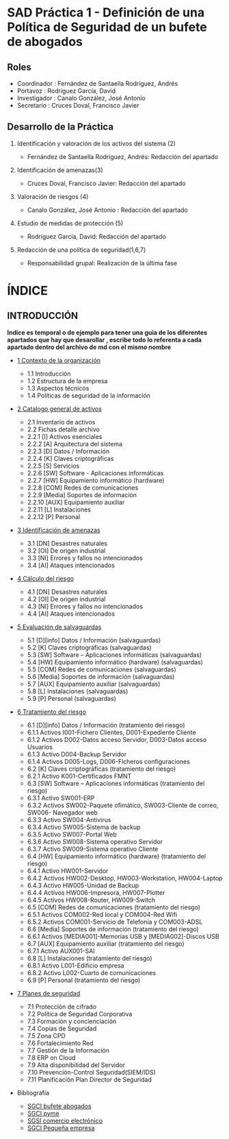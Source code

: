 # SAD Práctica 1 - Definición de una Política de Seguridad de un bufete de abogados

## Roles
- Coordinador : Fernández de Santaella Rodríguez, Andrés
- Portavoz : Rodríguez García, David
- Investigador : Canalo González, José Antonio 
- Secretario : Cruces Doval, Francisco Javier

## Desarrollo de la Práctica
1. Identificación y valoración de los activos del sistema (2)
    - Fernández de Santaella Rodríguez, Andrés: Redacción del apartado
2. Identificación de amenazas(3)
    - Cruces Doval, Francisco Javier: Redacción del apartado
3. Valoración de riesgos (4)
    - Canalo González, José Antonio : Redacción del apartado
4. Estudio de medidas de protección (5)
    - Rodríguez García, David: Redacción del apartado


5. Redacción de una política de seguridad(1,6,7)
    - Responsabilidad grupal: Realización de la última fase

# ÍNDICE

## INTRODUCCIÓN


**Indice es temporal o de ejemplo para tener una guia de los diferentes apartados que hay que desarollar , escribe todo lo referenta a cada apartado dentro del archivo de md con el mismo nombre** 

- [1 Contexto de la organización](ArchivosMD/Contexto%20de%20la%20organización.md)
    -  1.1 Introducción
    -  1.2 Estructura de la empresa
    -  1.3 Aspectos técnicos
    -  1.4 Políticas de seguridad de la información

- [2 Catalogo general de activos](ArchivosMD/Catalogo%20general%20de%20activos.md)
    - 2.1 Inventario de activos
    - 2.2 Fichas detalle archivo
    - 2.2.1 [I] Activos esenciales
    - 2.2.2 [A] Arquitectura del sistema
    - 2.2.3 [D] Datos / Información
    - 2.2.4 [K] Claves criptográficas
    - 2.2.5 [S] Servicios
    - 2.2.6 [SW] Software - Aplicaciones informáticas
    - 2.2.7 [HW] Equipamiento informático (hardware)
    - 2.2.8 [COM] Redes de comunicaciones
    - 2.2.9 [Media] Soportes de información
    - 2.2.10 [AUX] Equipamiento auxiliar
    - 2.2.11 [L] Instalaciones
    - 2.2.12 [P] Personal

- [3 Identificación de amenazas](ArchivosMD/Identificación%20de%20amenazas.md)
    - 3.1 [DN] Desastres naturales
    - 3.2 [OI] De origen industrial
    - 3.3 [NI] Errores y fallos no intencionados
    - 3.4 [AI] Ataques intencionados

- [4 Cálculo del riesgo](ArchivosMD/Cálculo%20del%20riesgo.md)
    - 4.1 [DN] Desastres naturales
    - 4.2 [OI] De origen industrial
    - 4.3 [NI] Errores y fallos no intencionados
    - 4.4 [AI] Ataques intencionados

- [5 Evaluación de salvaguardas](ArchivosMD/Evaluación%20de%20salvaguardas.md) 
    - 5.1 [D][info] Datos / Información (salvaguardas)
    - 5.2 [K] Claves criptográficas (salvaguardas)
    - 5.3 [SW] Software – Aplicaciones informáticas (salvaguardas)
    - 5.4 [HW] Equipamiento informático (hardware) (salvaguardas)
    - 5.5 [COM] Redes de comunicaciones (salvaguardas)
    - 5.6 [Media] Soportes de información (salvaguardas)
    - 5.7 [AUX] Equipamiento auxiliar (salvaguardas)
    - 5.8 [L] Instalaciones (salvaguardas)
    - 5.9 [P] Personal (salvaguardas)

- [6 Tratamiento del riesgo](ArchivosMD/Tratamiento%20del%20riesgo.md)
    - 6.1 [D][info] Datos / Información (tratamiento del riesgo)
    - 6.1.1 Activos I001-Fichero Clientes, D001-Expediente Cliente
    - 6.1.2 Activos D002-Datos acceso Servidor, D003-Datos acceso Usuarios
    - 6.1.3 Activo D004-Backup Servidor
    - 6.1.4 Activos D005-Logs, D006-Ficheros configuraciones
    - 6.2 [K] Claves criptográficas (tratamiento del riesgo)
    - 6.2.1 Activo K001-Certificados FMNT
    - 6.3 [SW] Software – Aplicaciones informáticas (tratamiento del riesgo)
    - 6.3.1 Activo SW001-ERP
    - 6.3.2 Activos SW002-Paquete ofimático, SW003-Cliente de correo, SW006- Navegador web
    - 6.3.3 Activo SW004-Antivirus
    - 6.3.4 Activo SW005-Sistema de backup
    - 6.3.5 Activo SW007-Portal Web
    - 6.3.6 Activo SW008-Sistema operativo Servidor
    - 6.3.7 Activo SW009-Sistema operativo Cliente
    - 6.4 [HW] Equipamiento informático (hardware) (tratamiento del riesgo)
    - 6.4.1 Activo HW001-Servidor
    - 6.4.2 Activos HW002-Desktop, HW003-Workstation, HW004-Laptop
    - 6.4.3 Activo HW005-Unidad de Backup
    - 6.4.4 Activos HW006-Impresora, HW007-Plotter
    - 6.4.5 Activos HW008-Router, HW009-Switch
    - 6.5 [COM] Redes de comunicaciones (tratamiento del riesgo)
    - 6.5.1 Activos COM002-Red local y COM004-Red Wifi
    - 6.5.2 Activos COM001-Servicio de Telefonía y COM003-ADSL
    - 6.6 [Media] Soportes de información (tratamiento del riesgo)
    - 6.6.1 Activos [MEDIA001]-Memorias USB y [MEDIA002]-Discos USB
    - 6.7 [AUX] Equipamiento auxiliar (tratamiento del riesgo)
    - 6.7.1 Activo AUX001-SAI
    - 6.8 [L] Instalaciones (tratamiento del riesgo)
    - 6.8.1 Activo L001-Edificio empresa
    - 6.8.2 Activo L002-Cuarto de comunicaciones
    - 6.9 [P] Personal (tratamiento del riesgo)

- [7 Planes de seguridad](ArchivosMD/Planes%20de%20seguridad.md)
    - 7.1 Protección de cifrado
    - 7.2 Política de Seguridad Corporativa
    - 7.3 Formación y concienciación
    - 7.4 Copias de Seguridad
    - 7.5 Zona CPD
    - 7.6 Fortalecimiento Red
    - 7.7 Gestión de la Información
    - 7.8 ERP on Cloud
    - 7.9 Alta disponibilidad del Servidor
    - 7.10 Prevención-Control Seguridad(SIEM/IDS)
    - 7.11 Planificación Plan Director de Seguridad



- Bibliografía 
    - [SGCI bufete abogados](https://rua.ua.es/dspace/bitstream/10045/96787/1/Desarrollo_del_Plan_Director_de_Seguridad_para_un_bufete_Peco_Moreno_Agustin.pdf)
    - [SGCI pyme](https://rua.ua.es/dspace/bitstream/10045/102087/1/Esquema_Director_de_Seguridad_para_Empresas_pymes_d_Diaz_Perez_Juan_Salvador.pdf)
    - [SGSI comercio electrónico](https://rua.ua.es/dspace/bitstream/10045/135228/1/Diseno_y_desarrollo_del_SGSI_para_una_empresa_de_ecommerce_Amaro_Perez_Paola.pdf)
    - [SGCI Pequeña empresa](https://educacionadistancia.juntadeandalucia.es/centros/sevilla/pluginfile.php/515326/mod_resource/content/1/48ca15671b800.pdf)
